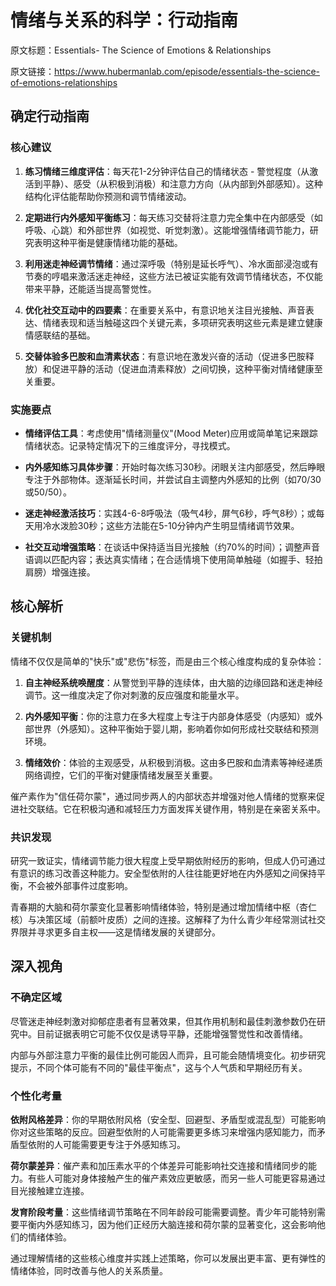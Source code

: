 # 情绪与关系的科学：行动指南

原文标题：Essentials- The Science of Emotions & Relationships

原文链接：https://www.hubermanlab.com/episode/essentials-the-science-of-emotions-relationships

## 确定行动指南

### 核心建议

1. **练习情绪三维度评估**：每天花1-2分钟评估自己的情绪状态 - 警觉程度（从激活到平静）、感受（从积极到消极）和注意力方向（从内部到外部感知）。这种结构化评估能帮助你预测和调节情绪波动。

2. **定期进行内外感知平衡练习**：每天练习交替将注意力完全集中在内部感受（如呼吸、心跳）和外部世界（如视觉、听觉刺激）。这能增强情绪调节能力，研究表明这种平衡是健康情绪功能的基础。

3. **利用迷走神经调节情绪**：通过深呼吸（特别是延长呼气）、冷水面部浸泡或有节奏的哼唱来激活迷走神经，这些方法已被证实能有效调节情绪状态，不仅能带来平静，还能适当提高警觉性。

4. **优化社交互动中的四要素**：在重要关系中，有意识地关注目光接触、声音表达、情绪表现和适当触碰这四个关键元素，多项研究表明这些元素是建立健康情感联结的基础。

5. **交替体验多巴胺和血清素状态**：有意识地在激发兴奋的活动（促进多巴胺释放）和促进平静的活动（促进血清素释放）之间切换，这种平衡对情绪健康至关重要。

### 实施要点

- **情绪评估工具**：考虑使用"情绪测量仪"(Mood Meter)应用或简单笔记来跟踪情绪状态。记录特定情况下的三维度评分，寻找模式。

- **内外感知练习具体步骤**：开始时每次练习30秒。闭眼关注内部感受，然后睁眼专注于外部物体。逐渐延长时间，并尝试自主调整内外感知的比例（如70/30或50/50）。

- **迷走神经激活技巧**：实践4-6-8呼吸法（吸气4秒，屏气6秒，呼气8秒）；或每天用冷水泼脸30秒；这些方法能在5-10分钟内产生明显情绪调节效果。

- **社交互动增强策略**：在谈话中保持适当目光接触（约70%的时间）；调整声音语调以匹配内容；表达真实情绪；在合适情境下使用简单触碰（如握手、轻拍肩膀）增强连接。

## 核心解析

### 关键机制

情绪不仅仅是简单的"快乐"或"悲伤"标签，而是由三个核心维度构成的复杂体验：

1. **自主神经系统唤醒度**：从警觉到平静的连续体，由大脑的边缘回路和迷走神经调节。这一维度决定了你对刺激的反应强度和能量水平。

2. **内外感知平衡**：你的注意力在多大程度上专注于内部身体感受（内感知）或外部世界（外感知）。这种平衡始于婴儿期，影响着你如何形成社交联结和预测环境。

3. **情绪效价**：体验的主观感受，从积极到消极。这由多巴胺和血清素等神经递质网络调控，它们的平衡对健康情绪发展至关重要。

催产素作为"信任荷尔蒙"，通过同步两人的内部状态并增强对他人情绪的觉察来促进社交联结。它在积极沟通和减轻压力方面发挥关键作用，特别是在亲密关系中。

### 共识发现

研究一致证实，情绪调节能力很大程度上受早期依附经历的影响，但成人仍可通过有意识的练习改善这种能力。安全型依附的人往往能更好地在内外感知之间保持平衡，不会被外部事件过度影响。

青春期的大脑和荷尔蒙变化显著影响情绪体验，特别是通过增加情绪中枢（杏仁核）与决策区域（前额叶皮质）之间的连接。这解释了为什么青少年经常测试社交界限并寻求更多自主权——这是情绪发展的关键部分。

## 深入视角

### 不确定区域

尽管迷走神经刺激对抑郁症患者有显著效果，但其作用机制和最佳刺激参数仍在研究中。目前证据表明它可能不仅仅是诱导平静，还能增强警觉性和改善情绪。

内部与外部注意力平衡的最佳比例可能因人而异，且可能会随情境变化。初步研究提示，不同个体可能有不同的"最佳平衡点"，这与个人气质和早期经历有关。

### 个性化考量

**依附风格差异**：你的早期依附风格（安全型、回避型、矛盾型或混乱型）可能影响你对这些策略的反应。回避型依附的人可能需要更多练习来增强内感知能力，而矛盾型依附的人可能需要更专注于外感知练习。

**荷尔蒙差异**：催产素和加压素水平的个体差异可能影响社交连接和情绪同步的能力。有些人可能对身体接触产生的催产素效应更敏感，而另一些人可能更容易通过目光接触建立连接。

**发育阶段考量**：这些情绪调节策略在不同年龄段可能需要调整。青少年可能特别需要平衡内外感知练习，因为他们正经历大脑连接和荷尔蒙的显著变化，这会影响他们的情绪体验。

通过理解情绪的这些核心维度并实践上述策略，你可以发展出更丰富、更有弹性的情绪体验，同时改善与他人的关系质量。
